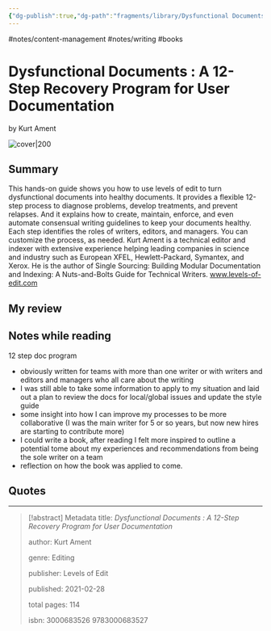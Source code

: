 ```yaml
---
{"dg-publish":true,"dg-path":"fragments/library/Dysfunctional Documents.md","permalink":"/fragments/library/dysfunctional-documents/","created":"2025-01-07T20:17:51.882-05:00","updated":"2025-08-16T13:49:50.927-04:00"}
---
```


#notes/content-management #notes/writing #books
# Dysfunctional Documents : A 12-Step Recovery Program for User Documentation
by Kurt Ament

![cover|200](https://i.ebayimg.com/images/g/PXMAAOSwfylm2S5I/s-l500.jpg)
## Summary
This hands-on guide shows you how to use levels of edit to turn dysfunctional documents into healthy documents. It provides a flexible 12-step process to diagnose problems, develop treatments, and prevent relapses. And it explains how to create, maintain, enforce, and even automate consensual writing guidelines to keep your documents healthy. Each step identifies the roles of writers, editors, and managers. You can customize the process, as needed. Kurt Ament is a technical editor and indexer with extensive experience helping leading companies in science and industry such as European XFEL, Hewlett-Packard, Symantex, and Xerox. He is the author of Single Sourcing: Building Modular Documentation and Indexing: A Nuts-and-Bolts Guide for Technical Writers. www.levels-of-edit.com

## My review

## Notes while reading
12 step doc program
- obviously written for teams with more than one writer or with writers and editors and managers who all care about the writing
- I was still able to take some information to apply to my situation and laid out a plan to review the docs for local/global issues and update the style guide
- some insight into how I can improve my processes to be more collaborative (I was the main writer for 5 or so years, but now new hires are starting to contribute more)
- I could write a book, after reading I felt more inspired to outline a potential tome about my experiences and recommendations from being the sole writer on a team
- reflection on how the book was applied to come.

## Quotes

---
 
 > [!abstract] Metadata
> title: *Dysfunctional Documents : A 12-Step Recovery Program for User Documentation*
> 
> author: Kurt Ament
> 
> genre: Editing
> 
> publisher: Levels of Edit
> 
> published: 2021-02-28
> 
> total pages: 114
> 
> isbn: 3000683526 9783000683527

